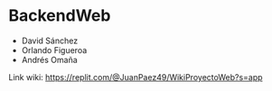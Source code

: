 # BackendWeb
* David Sánchez
* Orlando Figueroa
* Andrés Omaña

Link wiki:
https://replit.com/@JuanPaez49/WikiProyectoWeb?s=app
